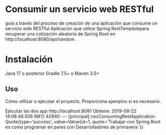 # Consumir un servicio web RESTful

guía a través del proceso de creación de una aplicación que consume un servicio web RESTful
Aplicación que utilice Spring RestTemplatepara recuperar una cotización aleatoria de Spring Boot en http://localhost:8080/api/random .

# Instalación

Java 17 o posterior
Gradle 7.5+ o Maven 3.5+

## Uso

Cómo utilizar o ejecutar el proyecto. Proporciona ejemplos si es necesario.

Ejecutar las dos app
http://localhost:8081
Obtiene: 2019-08-22 14:06:46.506 INFO 42940 --- [principal] cecConsumingRestApplication: Quote{type='success', value=Value{id=1, quote='Trabajar con Spring Boot es como programar en pares con Desarrolladores de primavera.'}}
